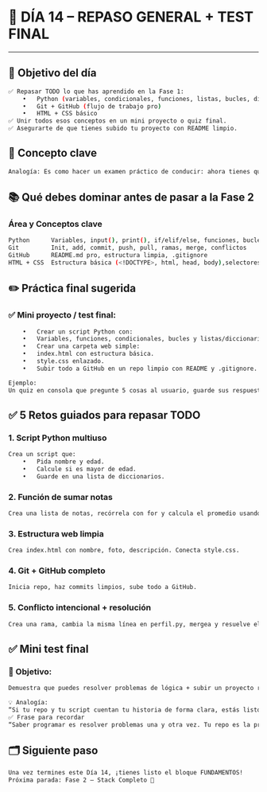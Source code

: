 
# 🧠 DÍA 14 – REPASO GENERAL + TEST FINAL
---

## 🎯 Objetivo del día
```bash
✅ Repasar TODO lo que has aprendido en la Fase 1:
	•	Python (variables, condicionales, funciones, listas, bucles, diccionarios)
	•	Git + GitHub (flujo de trabajo pro)
	•	HTML + CSS básico
✅ Unir todos esos conceptos en un mini proyecto o quiz final.
✅ Asegurarte de que tienes subido tu proyecto con README limpio.
```


## 🔑 Concepto clave
```bash
Analogía: Es como hacer un examen práctico de conducir: ahora tienes que usar TODO lo que sabes, no solo una parte.
```

## 📚 Qué debes dominar antes de pasar a la Fase 2
### Área y	Conceptos clave
```bash
Python		Variables, input(), print(), if/elif/else, funciones, bucles, listas, diccionarios
Git			Init, add, commit, push, pull, ramas, merge, conflictos
GitHub		README.md pro, estructura limpia, .gitignore
HTML + CSS	Estructura básica (<!DOCTYPE>, html, head, body),selectores,color,fuente,márgenes
```

## ✏️ Práctica final sugerida

### ✅ Mini proyecto / test final:
```bash
	•	Crear un script Python con:
	•	Variables, funciones, condicionales, bucles y listas/diccionarios combinados.
	•	Crear una carpeta web simple:
	•	index.html con estructura básica.
	•	style.css enlazado.
	•	Subir todo a GitHub en un repo limpio con README y .gitignore.
```
```bash
Ejemplo:
Un quiz en consola que pregunte 5 cosas al usuario, guarde sus respuestas en un diccionario, y muestre un resumen al final.
```

## ✅ 5 Retos guiados para repasar TODO

### 1. Script Python multiuso
```bash
Crea un script que:
	•	Pida nombre y edad.
	•	Calcule si es mayor de edad.
	•	Guarde en una lista de diccionarios.
```
### 2. Función de sumar notas
```bash
Crea una lista de notas, recórrela con for y calcula el promedio usando una función.
```
### 3. Estructura web limpia
```bash
Crea index.html con nombre, foto, descripción. Conecta style.css.
```
### 4. Git + GitHub completo
```bash
Inicia repo, haz commits limpios, sube todo a GitHub.
```
### 5. Conflicto intencional + resolución
```bash
Crea una rama, cambia la misma línea en perfil.py, mergea y resuelve el conflicto.
```

## ✅ Mini test final

### 🎯 Objetivo:
```bash
Demuestra que puedes resolver problemas de lógica + subir un proyecto real.
```
```bash
💡 Analogía:
“Si tu repo y tu script cuentan tu historia de forma clara, estás listo para la Fase 2.”
✅ Frase para recordar
“Saber programar es resolver problemas una y otra vez. Tu repo es la prueba de tu progreso.”
```

## 🗂️ Siguiente paso
```bash
Una vez termines este Día 14, ¡tienes listo el bloque FUNDAMENTOS!
Próxima parada: Fase 2 – Stack Completo 🚀
```
